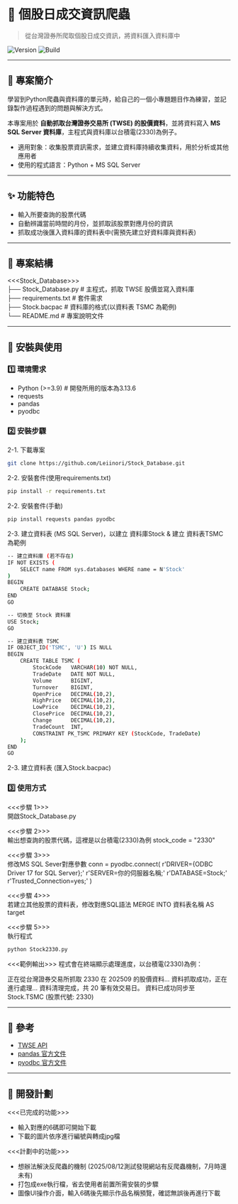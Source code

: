 # 📌 個股日成交資訊爬蟲
> 從台灣證券所爬取個股日成交資訊，將資料匯入資料庫中

![Version](https://img.shields.io/badge/version-1.0.0-green)
![Build](https://img.shields.io/badge/build-running-blue)

---

## 📖 專案簡介
學習到Python爬蟲與資料庫的單元時，給自己的一個小專題題目作為練習，並記錄製作過程遇到的問題與解決方式。

本專案用於 **自動抓取台灣證券交易所 (TWSE) 的股價資料**，並將資料寫入 **MS SQL Server 資料庫**，主程式與資料庫以台積電(2330)為例子。

- 適用對象：收集股票資訊需求，並建立資料庫持續收集資料，用於分析或其他應用者
- 使用的程式語言：Python + MS SQL Server

---

## ✨ 功能特色
- 輸入所要查詢的股票代碼
- 自動辨識當前時間的月份，並抓取該股票對應月份的資訊
- 抓取成功後匯入資料庫的資料表中(需預先建立好資料庫與資料表)

---

## 📂 專案結構
<<<Stock_Database>>> <br>
├── Stock_Database.py    # 主程式，抓取 TWSE 股價並寫入資料庫 <br>
├── requirements.txt     # 套件需求 <br>
├── Stock.bacpac         # 資料庫的格式(以資料表 TSMC 為範例) <br>
└── README.md            # 專案說明文件 <br>

---

## 🚀 安裝與使用

### 1️⃣ 環境需求
- Python (>=3.9)    # 開發所用的版本為3.13.6 <br>
- requests <br>
- pandas <br>
- pyodbc <br>

### 2️⃣ 安裝步驟

2-1. 下載專案
```bash
git clone https://github.com/Leiinori/Stock_Database.git
```

2-2. 安裝套件(使用requirements.txt)
```bash
pip install -r requirements.txt
```

2-2. 安裝套件(手動)
```bash
pip install requests pandas pyodbc
```

2-3. 建立資料表 (MS SQL Server)，以建立 資料庫Stock & 建立 資料表TSMC 為範例
```bash
-- 建立資料庫 (若不存在)
IF NOT EXISTS (
    SELECT name FROM sys.databases WHERE name = N'Stock'
)
BEGIN
    CREATE DATABASE Stock;
END
GO

-- 切換至 Stock 資料庫
USE Stock;
GO

-- 建立資料表 TSMC
IF OBJECT_ID('TSMC', 'U') IS NULL
BEGIN
    CREATE TABLE TSMC (
        StockCode   VARCHAR(10) NOT NULL,
        TradeDate   DATE NOT NULL,
        Volume      BIGINT,
        Turnover    BIGINT,
        OpenPrice   DECIMAL(10,2),
        HighPrice   DECIMAL(10,2),
        LowPrice    DECIMAL(10,2),
        ClosePrice  DECIMAL(10,2),
        Change      DECIMAL(10,2),
        TradeCount  INT,
        CONSTRAINT PK_TSMC PRIMARY KEY (StockCode, TradeDate)
    );
END
GO
```
2-3. 建立資料表 (匯入Stock.bacpac)

### 3️⃣ 使用方式
<<<步驟 1>>> <br>
開啟Stock_Database.py

<<<步驟 2>>> <br>
輸出想查詢的股票代碼，這裡是以台積電(2330)為例
stock_code = "2330"

<<<步驟 3>>> <br>
修改MS SQL Sever對應參數
conn = pyodbc.connect(
    r'DRIVER={ODBC Driver 17 for SQL Server};'
    r'SERVER=你的伺服器名稱;'
    r'DATABASE=Stock;'
    r'Trusted_Connection=yes;'
)

<<<步驟 4>>> <br>
若建立其他股票的資料表，修改對應SQL語法
MERGE INTO 資料表名稱 AS target

<<<步驟 5>>> <br>
執行程式
```bash
python Stock2330.py
```

<<<範例輸出>>>
程式會在終端顯示處理進度，以台積電(2330)為例：

正在從台灣證券交易所抓取 2330 在 202509 的股價資料...
資料抓取成功，正在進行處理...
資料清理完成，共 20 筆有效交易日。
資料已成功同步至 Stock.TSMC (股票代號: 2330)

---

## 🔗 參考

- [TWSE API](https://www.twse.com.tw/zh/page/trading/exchange/STOCK_DAY.html)
- [pandas 官方文件](https://pandas.pydata.org/docs/)
- [pyodbc 官方文件](https://github.com/mkleehammer/pyodbc)

---

## 📌 開發計劃
 <<<已完成的功能>>> <br>
- 輸入對應的6碼即可開始下載 <br>
- 下載的圖片依序進行編號與轉成jpg檔 <br>

 <<<計劃中的功能>>> <br>
- 想辦法解決反爬蟲的機制 (2025/08/12測試發現網站有反爬蟲機制，7月時還未有) <br>
- 打包成exe執行檔，省去使用者前置所需安裝的步驟 <br>
- 圖像UI操作介面，輸入6碼後先顯示作品名稱預覽，確認無誤後再進行下載 <br>

